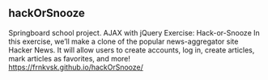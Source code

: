 ## hackOrSnooze
Springboard school project. AJAX with jQuery Exercise: Hack-or-Snooze
In this exercise, we’ll make a clone of the popular news-aggregator site Hacker News. It will allow users to create accounts, log in, create articles, mark articles as favorites, and more!  
https://frnkvsk.github.io/hackOrSnooze/
